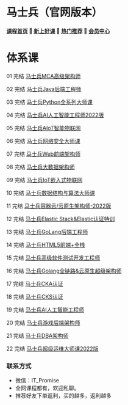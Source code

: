# 马士兵（官网版本）

#### [**课程首页**](../../README.md) 💖 [**新上好课**](./xshk.md) 💖 [**热门推荐**](./rmtj.md) 💖 [**会员中心**](./vip.md)

# 体系课

01 完结 [马士兵MCA高级架构师](https://www.mashibing.com/subject/1)

02 完结 [马士兵Java后端工程师](https://www.mashibing.com/subject/2)

03 完结 [马士兵Python全系列大师课](https://www.mashibing.com/subject/25)

04 完结 [马士兵AI人工智能工程师2022版](https://www.mashibing.com/subject/20)

05 完结 [马士兵AIoT智能物联网](https://www.mashibing.com/subject/16)

06 完结 [马士兵网络安全大师课](https://www.bafangwy.com/subject/14)

07 完结 [马士兵Web前端架构师](https://www.mashibing.com/subject/22)

08 完结 [马士兵大数据架构师](https://www.mashibing.com/subject/15)

09 完结 [马士兵IoT嵌入式物联网](https://www.mashibing.com/subject/13)

10 完结 [马士兵数据结构与算法大师课](https://www.mashibing.com/subject/21)

11 完结 [马士兵容器云/云原生架构师-2022版](https://www.mashibing.com/subject/88)

12 完结 [马士兵Elastic Stack&Elastic认证特训](https://www.mashibing.com/subject/77)

13 完结 [马士兵GoLang后端工程师](https://www.mashibing.com/subject/18)

14 完结 [马士兵HTML5前端+全栈](https://www.mashibing.com/subject/9)

15 完结 [马士兵高级软件测试开发工程师](https://www.mashibing.com/subject/102)

16 完结 [马士兵Golang全链路&云原生超级架构师](https://www.mashibing.com/subject/121)

17 完结 [马士兵CKA认证](https://www.mashibing.com/subject/109)

18 完结 [马士兵CKS认证](https://www.mashibing.com/subject/110)

19 完结 [马士兵AI人工智能工程师](https://www.mashibing.com/subject/79)

20 完结 [马士兵游戏后端架构师](https://www.mashibing.com/subject/7)

21 完结 [马士兵DBA架构师](https://www.mashibing.com/subject/11)

22 完结 [马士兵超级运维大师课2022版](https://www.mashibing.com/subject/17)

### 联系方式

-  微信：IT_Promise
-  全网课程都有，欢迎私聊。
-  推荐好友下单返利，买的越多，返利越多